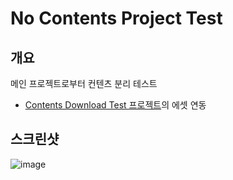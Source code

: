 # No Contents Project Test

## 개요

메인 프로젝트로부터 컨텐츠 분리 테스트
- [Contents Download Test 프로젝트](https://github.com/E4-Unity/contents-download-test)의 에셋 연동

## 스크린샷

![image](https://github.com/E4-Unity/no-contents-project-test/assets/59055049/eb746ed8-f075-4f1b-a33e-d6565562efb7)